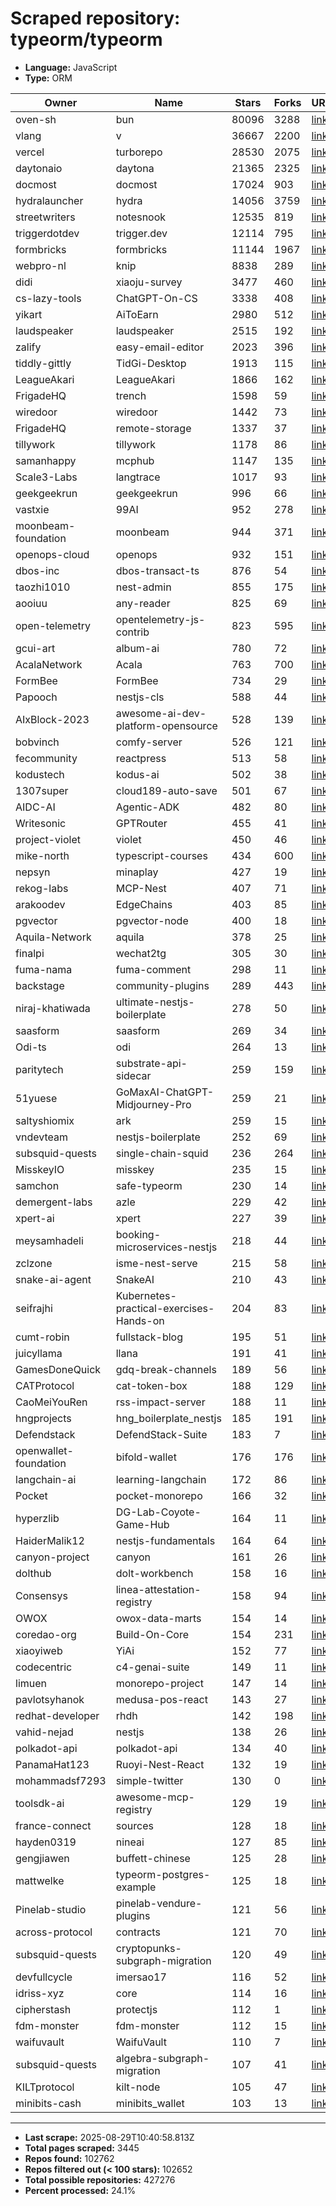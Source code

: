 # Scraped repository: typeorm/typeorm
* **Language:** JavaScript
* **Type:** ORM

| Owner | Name | Stars | Forks | URL |
|---|---|---|---|---|
| oven-sh | bun | 80096 | 3288 | [link](https://github.com/oven-sh/bun) |
| vlang | v | 36667 | 2200 | [link](https://github.com/vlang/v) |
| vercel | turborepo | 28530 | 2075 | [link](https://github.com/vercel/turborepo) |
| daytonaio | daytona | 21365 | 2325 | [link](https://github.com/daytonaio/daytona) |
| docmost | docmost | 17024 | 903 | [link](https://github.com/docmost/docmost) |
| hydralauncher | hydra | 14056 | 3759 | [link](https://github.com/hydralauncher/hydra) |
| streetwriters | notesnook | 12535 | 819 | [link](https://github.com/streetwriters/notesnook) |
| triggerdotdev | trigger.dev | 12114 | 795 | [link](https://github.com/triggerdotdev/trigger.dev) |
| formbricks | formbricks | 11144 | 1967 | [link](https://github.com/formbricks/formbricks) |
| webpro-nl | knip | 8838 | 289 | [link](https://github.com/webpro-nl/knip) |
| didi | xiaoju-survey | 3477 | 460 | [link](https://github.com/didi/xiaoju-survey) |
| cs-lazy-tools | ChatGPT-On-CS | 3338 | 408 | [link](https://github.com/cs-lazy-tools/ChatGPT-On-CS) |
| yikart | AiToEarn | 2980 | 512 | [link](https://github.com/yikart/AiToEarn) |
| laudspeaker | laudspeaker | 2515 | 192 | [link](https://github.com/laudspeaker/laudspeaker) |
| zalify | easy-email-editor | 2023 | 396 | [link](https://github.com/zalify/easy-email-editor) |
| tiddly-gittly | TidGi-Desktop | 1913 | 115 | [link](https://github.com/tiddly-gittly/TidGi-Desktop) |
| LeagueAkari | LeagueAkari | 1866 | 162 | [link](https://github.com/LeagueAkari/LeagueAkari) |
| FrigadeHQ | trench | 1598 | 59 | [link](https://github.com/FrigadeHQ/trench) |
| wiredoor | wiredoor | 1442 | 73 | [link](https://github.com/wiredoor/wiredoor) |
| FrigadeHQ | remote-storage | 1337 | 37 | [link](https://github.com/FrigadeHQ/remote-storage) |
| tillywork | tillywork | 1178 | 86 | [link](https://github.com/tillywork/tillywork) |
| samanhappy | mcphub | 1147 | 135 | [link](https://github.com/samanhappy/mcphub) |
| Scale3-Labs | langtrace | 1017 | 93 | [link](https://github.com/Scale3-Labs/langtrace) |
| geekgeekrun | geekgeekrun | 996 | 66 | [link](https://github.com/geekgeekrun/geekgeekrun) |
| vastxie | 99AI | 952 | 278 | [link](https://github.com/vastxie/99AI) |
| moonbeam-foundation | moonbeam | 944 | 371 | [link](https://github.com/moonbeam-foundation/moonbeam) |
| openops-cloud | openops | 932 | 151 | [link](https://github.com/openops-cloud/openops) |
| dbos-inc | dbos-transact-ts | 876 | 54 | [link](https://github.com/dbos-inc/dbos-transact-ts) |
| taozhi1010 | nest-admin | 855 | 175 | [link](https://github.com/taozhi1010/nest-admin) |
| aooiuu | any-reader | 825 | 69 | [link](https://github.com/aooiuu/any-reader) |
| open-telemetry | opentelemetry-js-contrib | 823 | 595 | [link](https://github.com/open-telemetry/opentelemetry-js-contrib) |
| gcui-art | album-ai | 780 | 72 | [link](https://github.com/gcui-art/album-ai) |
| AcalaNetwork | Acala | 763 | 700 | [link](https://github.com/AcalaNetwork/Acala) |
| FormBee | FormBee | 734 | 29 | [link](https://github.com/FormBee/FormBee) |
| Papooch | nestjs-cls | 588 | 44 | [link](https://github.com/Papooch/nestjs-cls) |
| AIxBlock-2023 | awesome-ai-dev-platform-opensource | 528 | 139 | [link](https://github.com/AIxBlock-2023/awesome-ai-dev-platform-opensource) |
| bobvinch | comfy-server | 526 | 121 | [link](https://github.com/bobvinch/comfy-server) |
| fecommunity | reactpress | 513 | 58 | [link](https://github.com/fecommunity/reactpress) |
| kodustech | kodus-ai | 502 | 38 | [link](https://github.com/kodustech/kodus-ai) |
| 1307super | cloud189-auto-save | 501 | 67 | [link](https://github.com/1307super/cloud189-auto-save) |
| AIDC-AI | Agentic-ADK | 482 | 80 | [link](https://github.com/AIDC-AI/Agentic-ADK) |
| Writesonic | GPTRouter | 455 | 41 | [link](https://github.com/Writesonic/GPTRouter) |
| project-violet | violet | 450 | 46 | [link](https://github.com/project-violet/violet) |
| mike-north | typescript-courses | 434 | 600 | [link](https://github.com/mike-north/typescript-courses) |
| nepsyn | minaplay | 427 | 19 | [link](https://github.com/nepsyn/minaplay) |
| rekog-labs | MCP-Nest | 407 | 71 | [link](https://github.com/rekog-labs/MCP-Nest) |
| arakoodev | EdgeChains | 403 | 85 | [link](https://github.com/arakoodev/EdgeChains) |
| pgvector | pgvector-node | 400 | 18 | [link](https://github.com/pgvector/pgvector-node) |
| Aquila-Network | aquila | 378 | 25 | [link](https://github.com/Aquila-Network/aquila) |
| finalpi | wechat2tg | 305 | 30 | [link](https://github.com/finalpi/wechat2tg) |
| fuma-nama | fuma-comment | 298 | 11 | [link](https://github.com/fuma-nama/fuma-comment) |
| backstage | community-plugins | 289 | 443 | [link](https://github.com/backstage/community-plugins) |
| niraj-khatiwada | ultimate-nestjs-boilerplate | 278 | 50 | [link](https://github.com/niraj-khatiwada/ultimate-nestjs-boilerplate) |
| saasform | saasform | 269 | 34 | [link](https://github.com/saasform/saasform) |
| Odi-ts | odi | 264 | 13 | [link](https://github.com/Odi-ts/odi) |
| paritytech | substrate-api-sidecar | 259 | 159 | [link](https://github.com/paritytech/substrate-api-sidecar) |
| 51yuese | GoMaxAI-ChatGPT-Midjourney-Pro | 259 | 21 | [link](https://github.com/51yuese/GoMaxAI-ChatGPT-Midjourney-Pro) |
| saltyshiomix | ark | 259 | 15 | [link](https://github.com/saltyshiomix/ark) |
| vndevteam | nestjs-boilerplate | 252 | 69 | [link](https://github.com/vndevteam/nestjs-boilerplate) |
| subsquid-quests | single-chain-squid | 236 | 264 | [link](https://github.com/subsquid-quests/single-chain-squid) |
| MisskeyIO | misskey | 235 | 15 | [link](https://github.com/MisskeyIO/misskey) |
| samchon | safe-typeorm | 230 | 14 | [link](https://github.com/samchon/safe-typeorm) |
| demergent-labs | azle | 229 | 42 | [link](https://github.com/demergent-labs/azle) |
| xpert-ai | xpert | 227 | 39 | [link](https://github.com/xpert-ai/xpert) |
| meysamhadeli | booking-microservices-nestjs | 218 | 44 | [link](https://github.com/meysamhadeli/booking-microservices-nestjs) |
| zclzone | isme-nest-serve | 215 | 58 | [link](https://github.com/zclzone/isme-nest-serve) |
| snake-ai-agent | SnakeAI | 210 | 43 | [link](https://github.com/snake-ai-agent/SnakeAI) |
| seifrajhi | Kubernetes-practical-exercises-Hands-on | 204 | 83 | [link](https://github.com/seifrajhi/Kubernetes-practical-exercises-Hands-on) |
| cumt-robin | fullstack-blog | 195 | 51 | [link](https://github.com/cumt-robin/fullstack-blog) |
| juicyllama | llana | 191 | 41 | [link](https://github.com/juicyllama/llana) |
| GamesDoneQuick | gdq-break-channels | 189 | 56 | [link](https://github.com/GamesDoneQuick/gdq-break-channels) |
| CATProtocol | cat-token-box | 188 | 129 | [link](https://github.com/CATProtocol/cat-token-box) |
| CaoMeiYouRen | rss-impact-server | 188 | 11 | [link](https://github.com/CaoMeiYouRen/rss-impact-server) |
| hngprojects | hng_boilerplate_nestjs | 185 | 191 | [link](https://github.com/hngprojects/hng_boilerplate_nestjs) |
| Defendstack | DefendStack-Suite | 183 | 7 | [link](https://github.com/Defendstack/DefendStack-Suite) |
| openwallet-foundation | bifold-wallet | 176 | 176 | [link](https://github.com/openwallet-foundation/bifold-wallet) |
| langchain-ai | learning-langchain | 172 | 86 | [link](https://github.com/langchain-ai/learning-langchain) |
| Pocket | pocket-monorepo | 166 | 32 | [link](https://github.com/Pocket/pocket-monorepo) |
| hyperzlib | DG-Lab-Coyote-Game-Hub | 164 | 11 | [link](https://github.com/hyperzlib/DG-Lab-Coyote-Game-Hub) |
| HaiderMalik12 | nestjs-fundamentals | 164 | 64 | [link](https://github.com/HaiderMalik12/nestjs-fundamentals) |
| canyon-project | canyon | 161 | 26 | [link](https://github.com/canyon-project/canyon) |
| dolthub | dolt-workbench | 158 | 16 | [link](https://github.com/dolthub/dolt-workbench) |
| Consensys | linea-attestation-registry | 158 | 94 | [link](https://github.com/Consensys/linea-attestation-registry) |
| OWOX | owox-data-marts | 154 | 14 | [link](https://github.com/OWOX/owox-data-marts) |
| coredao-org | Build-On-Core | 154 | 231 | [link](https://github.com/coredao-org/Build-On-Core) |
| xiaoyiweb | YiAi | 152 | 77 | [link](https://github.com/xiaoyiweb/YiAi) |
| codecentric | c4-genai-suite | 149 | 11 | [link](https://github.com/codecentric/c4-genai-suite) |
| limuen | monorepo-project | 147 | 14 | [link](https://github.com/limuen/monorepo-project) |
| pavlotsyhanok | medusa-pos-react | 143 | 27 | [link](https://github.com/pavlotsyhanok/medusa-pos-react) |
| redhat-developer | rhdh | 142 | 198 | [link](https://github.com/redhat-developer/rhdh) |
| vahid-nejad | nestjs | 138 | 26 | [link](https://github.com/vahid-nejad/nestjs) |
| polkadot-api | polkadot-api | 134 | 40 | [link](https://github.com/polkadot-api/polkadot-api) |
| PanamaHat123 | Ruoyi-Nest-React | 132 | 19 | [link](https://github.com/PanamaHat123/Ruoyi-Nest-React) |
| mohammadsf7293 | simple-twitter | 130 | 0 | [link](https://github.com/mohammadsf7293/simple-twitter) |
| toolsdk-ai | awesome-mcp-registry | 129 | 19 | [link](https://github.com/toolsdk-ai/awesome-mcp-registry) |
| france-connect | sources | 128 | 18 | [link](https://github.com/france-connect/sources) |
| hayden0319 | nineai | 127 | 85 | [link](https://github.com/hayden0319/nineai) |
| gengjiawen | buffett-chinese | 125 | 28 | [link](https://github.com/gengjiawen/buffett-chinese) |
| mattwelke | typeorm-postgres-example | 125 | 18 | [link](https://github.com/mattwelke/typeorm-postgres-example) |
| Pinelab-studio | pinelab-vendure-plugins | 121 | 56 | [link](https://github.com/Pinelab-studio/pinelab-vendure-plugins) |
| across-protocol | contracts | 121 | 70 | [link](https://github.com/across-protocol/contracts) |
| subsquid-quests | cryptopunks-subgraph-migration | 120 | 49 | [link](https://github.com/subsquid-quests/cryptopunks-subgraph-migration) |
| devfullcycle | imersao17 | 116 | 52 | [link](https://github.com/devfullcycle/imersao17) |
| idriss-xyz | core | 114 | 16 | [link](https://github.com/idriss-xyz/core) |
| cipherstash | protectjs | 112 | 1 | [link](https://github.com/cipherstash/protectjs) |
| fdm-monster | fdm-monster | 112 | 15 | [link](https://github.com/fdm-monster/fdm-monster) |
| waifuvault | WaifuVault | 110 | 7 | [link](https://github.com/waifuvault/WaifuVault) |
| subsquid-quests | algebra-subgraph-migration | 107 | 41 | [link](https://github.com/subsquid-quests/algebra-subgraph-migration) |
| KILTprotocol | kilt-node | 105 | 47 | [link](https://github.com/KILTprotocol/kilt-node) |
| minibits-cash | minibits_wallet | 103 | 13 | [link](https://github.com/minibits-cash/minibits_wallet) |

---
* **Last scrape:** 2025-08-29T10:40:58.813Z
* **Total pages scraped:** 3445
* **Repos found:** 102762
* **Repos filtered out (< 100 stars):** 102652
* **Total possible repositories:** 427276
* **Percent processed:** 24.1%
